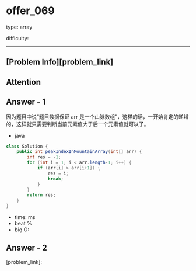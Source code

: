 
# offer_069
type: array

difficulty:

---

## [Problem Info][problem_link]

## Attention

## Answer - 1
因为题目中说“题目数据保证 arr
是一个山脉数组”，这样的话，一开始肯定的递增的，这样就只需要判断当前元素值大于后一个元素值就可以了。

- java
```java
class Solution {
    public int peakIndexInMountainArray(int[] arr) {
        int res = -1;
        for (int i = 1; i < arr.length-1; i++) {
            if (arr[i] > arr[i+1]) {
                res = i;
                break;
            }
        }
        return res;
    }
}
```

- time: ms
- beat %
- big O:

## Answer - 2

[problem_link]:

